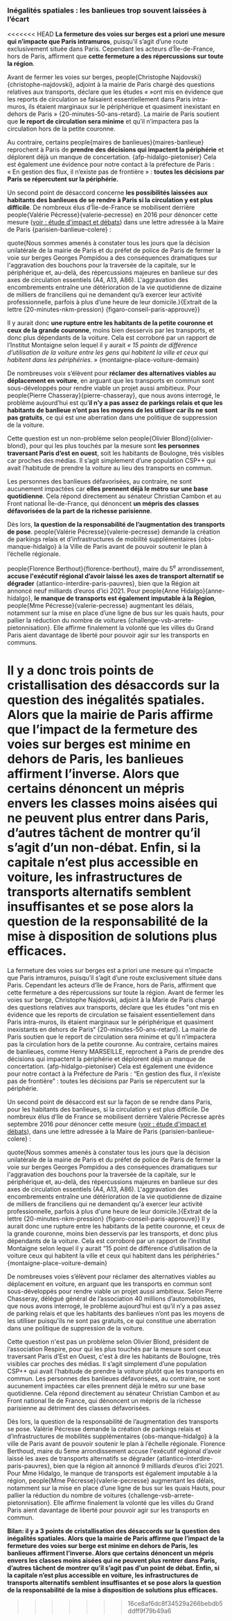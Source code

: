 ### Inégalités spatiales : les banlieues trop souvent laissées à l’écart

<<<<<<< HEAD
**La fermeture des voies sur berges est a priori une mesure qui n’impacte que Paris intramuros**, puisqu’il s’agit d’une route exclusivement située dans Paris. Cependant les acteurs d’Île-de-France, hors de Paris, affirment que **cette fermeture a des répercussions sur toute la région**.

Avant de fermer les voies sur berges, people{Christophe Najdovski}{christophe-najdovski}, adjoint à la mairie de Paris chargé des questions relatives aux transports, déclare que les études « »ont mis en évidence que les reports de circulation se faisaient essentiellement dans Paris intra-muros, ils étaient marginaux sur le périphérique et quasiment inexistant en dehors de Paris » {20-minutes-50-ans-retard}. La mairie de Paris soutient que **le report de circulation sera minime** et qu’il n’impactera pas la circulation hors de la petite couronne.

Au contraire, certains people{maires de banlieues}{maires-banlieue} reprochent à Paris de **prendre des décisions qui impactent la périphérie** et déplorent déjà un manque de concertation. {afp-hidalgo-pietoniser} Cela est également une évidence pour notre contact à la préfecture de Paris : « En gestion des flux, il n’existe pas de frontière » : **toutes les décisions par Paris se répercutent sur la périphérie.**

Un second point de désaccord concerne **les possibilités laissées aux habitants des banlieues de se rendre à Paris si la circulation y est plus difficile**. De nombreux élus d’Île-de-France se mobilisent derrière people{Valérie Pécresse}{valerie-pecresse} en 2016 pour dénoncer cette mesure ([voir : étude d'impact et débats](#chronologie-4)) dans une lettre adressée à la Maire de Paris {parisien-banlieue-colere} :

quote{Nous sommes amenés à constater tous les jours que la décision unilatérale de la mairie de Paris et du préfet de police de Paris de fermer la voie sur berges Georges Pompidou a des conséquences dramatiques sur l'aggravation des bouchons pour la traversée de la capitale, sur le périphérique et, au-delà, des répercussions majeures en banlieue sur des axes de circulation essentiels (A4, A13, A86).
L'aggravation des encombrements entraîne une détérioration de la vie quotidienne de dizaine de milliers de franciliens qui ne demandent qu‘à exercer leur activité professionnelle, parfois à plus d‘une heure de leur domicile.}{Extrait de la lettre {20-minutes-nkm-pression} {figaro-conseil-paris-approuve}}

Il y aurait donc **une rupture entre les habitants de la petite couronne et ceux de la grande couronne**, moins bien desservis par les transports, et donc plus dépendants de la voiture. Cela est corroboré par un rapport de l’Institut Montaigne selon lequel il y aurait _« 15 points de différence d’utilisation de la voiture entre les gens qui habitent la ville et ceux qui habitent dans les périphéries. »_ {montaigne-place-voiture-demain}

De nombreuses voix s’élèvent pour **réclamer des alternatives viables au déplacement en voiture**, en arguant que les transports en commun sont sous-développés pour rendre viable un projet aussi ambitieux. Pour people{Pierre Chasseray}{pierre-chasseray}, que nous avons interrogé, le problème aujourd’hui est qu’**il n’y a pas assez de parkings relais et que les habitants de banlieue n’ont pas les moyens de les utiliser car ils ne sont pas gratuits**, ce qui est une aberration dans une politique de suppression de la voiture.

Cette question est un non-problème selon people{Olivier Blond}{olivier-blond}, pour qui les plus touchés par la mesure sont **les personnes traversant Paris d’est en ouest**, soit les habitants de Boulogne, très visibles car proches des médias. Il s’agit simplement d’une population CSP++ qui avait l’habitude de prendre la voiture au lieu des transports en commun.

Les personnes des banlieues défavorisées, au contraire, ne sont aucunement impactées car **elles prennent déjà le métro sur une base quotidienne**. Cela répond directement au sénateur Christian Cambon et au Front national Île-de-France, qui dénoncent **un mépris des classes défavorisées de la part de la richesse parisienne**.

Dès lors, **la question de la responsabilité de l’augmentation des transports de pose**. people{Valérie Pécresse}{valerie-pecresse} demande la création de parkings relais et d’infrastructures de mobilité supplémentaires {obs-manque-hidalgo} à la Ville de Paris avant de pouvoir soutenir le plan à l’échelle régionale.

people{Florence Berthout}{florence-berthout}, maire du 5<sup>e</sup> arrondissement, **accuse l'exécutif régional d’avoir laissé les axes de transport alternatif se dégrader** {atlantico-interdire-paris-pauvres}, bien que la Région ait annoncé neuf milliards d’euros d’ici 2021. Pour people{Anne Hidalgo}{anne-hidalgo}, **le manque de transports est également imputable à la Région**, people{Mme Pécresse}{valerie-pecresse} augmentant les délais, notamment sur la mise en place d’une ligne de bus sur les quais hauts, pour pallier la réduction du nombre de voitures {challenge-vsb-arrete-pietonnisation}. Elle affirme finalement la volonté que les villes du Grand Paris aient davantage de liberté pour pouvoir agir sur les transports en communs.

Il y a donc **trois points de cristallisation des désaccords sur la question des inégalités spatiales**. Alors que la mairie de Paris affirme que l’impact de la fermeture des voies sur berges est **minime en dehors de Paris**, les banlieues affirment l’inverse. Alors que certains dénoncent **un mépris envers les classes moins aisées** qui ne peuvent plus entrer dans Paris, **d’autres tâchent de montrer qu’il s’agit d’un non-débat**. Enfin, si la capitale n’est plus accessible en voiture, **les infrastructures de transports alternatifs semblent insuffisantes et se pose alors la question de la responsabilité de la mise à disposition de solutions plus efficaces**.
=======
La fermeture des voies sur berges est a priori une mesure qui n’impacte que Paris intramuros, puisqu’il s’agit d’une route exclusivement située dans Paris. Cependant les acteurs d’île de France, hors de Paris, affirment que cette fermeture a des répercussions sur toute la région.
Avant de fermer les voies sur berge, Christophe Najdovski, adjoint à la Marie de Paris chargé des questions relatives aux transports, déclare que les études "ont mis en évidence que les reports de circulation se faisaient essentiellement dans Paris intra-muros, ils étaient marginaux sur le périphérique et quasiment inexistants en dehors de Paris“ {20-minutes-50-ans-retard}. La mairie de Paris soutien que le report de circulation sera minime et qu’il n’impactera pas la circulation hors de la petite couronne.
Au contraire, certains maires de banlieues, comme Henry MARSEILLE, reprochent à Paris de prendre des décisions qui impactent la périphérie et déplorent déjà un manque de concertation. {afp-hidalgo-pietoniser} Cela est également une évidence pour notre contact à la Préfecture de Paris : “En gestion des flux, il n’existe pas de frontière” : toutes les décisions par Paris se répercutent sur la périphérie.

Un second point de désaccord est sur la façon de se rendre dans Paris, pour les habitants des banlieues, si la circulation y est plus difficile.
De nombreux élus d’Ile de France se mobilisent derrière Valérie Pécresse après septembre 2016 pour dénoncer cette mesure ([voir : étude d'impact et débats](#chronologie-4)), dans une lettre adressée à la Maire de Paris {parisien-banlieue-colere} : 

quote{Nous sommes amenés à constater tous les jours que la décision unilatérale de la mairie de Paris et du préfet de police de Paris de fermer la voie sur berges Georges Pompidou a des conséquences dramatiques sur l'aggravation des bouchons pour la traversée de la capitale, sur le périphérique et, au-delà, des répercussions majeures en banlieue sur des axes de circulation essentiels (A4, A13, A86).
L'aggravation des encombrements entraîne une détérioration de la vie quotidienne de dizaine de milliers de franciliens qui ne demandent qu'à exercer leur activité professionnelle, parfois à plus d'une heure de leur domicile.}{Extrait de la lettre {20-minutes-nkm-pression} {figaro-conseil-paris-approuve}}
Il y aurait donc une rupture entre les habitants de la petite couronne, et ceux de la grande couronne, moins bien desservis par les transports, et donc plus dépendants de la voiture. Cela est corroboré par un rapport de l’institut Montaigne selon lequel il y aurait “15 point de différence d’utilisation de la voiture ceux qui habitent la ville et ceux qui habitent dans les périphéries.” {montaigne-place-voiture-demain}

De nombreuses voies s’élèvent pour réclamer des alternatives viables au déplacement en voiture, en arguant que les transports en commun sont sous-développés pour rendre viable un projet aussi ambitieux. Selon Pierre Chasseray, délégué général de l’association 40 millions d’automobilistes, que nous avons interrogé, le problème aujourd’hui est qu’il n’y a pas assez de parking relais et que les habitants des banlieues n’ont pas les moyens de les utiliser puisqu'ils ne sont pas gratuits, ce qui constitue une aberration dans une politique de suppression de la voiture.

Cette question n'est pas un problème selon Olivier Blond, président de l’association Respire, pour qui les plus touchés par la mesure sont ceux traversant Paris d’Est en Ouest, c'est à dire les habitants de Boulogne, très visibles car proches des médias. Il s’agit simplement d’une population CSP++ qui avait l’habitude de prendre la voiture plutôt que les transports en commun.  Les personnes des banlieues défavorisées, au contraire, ne sont aucunement impactées car elles prennent déjà le métro sur une base quotidienne. Cela répond directement au sénateur Christian Cambon et au Front national Ile de France, qui dénoncent un mépris de la richesse parisienne au détriment des classes défavorisées.

Dès lors, la question de la responsabilité de l’augmentation des transports se pose. Valérie Pécresse demande la création de parkings relais et d’infrastructures de mobilités supplémentaires {obs-manque-hidalgo} à la ville de Paris avant de pouvoir soutenir le plan à l’échelle régionale. Florence Berthoud, maire du 5eme arrondissement accuse l'exécutif régional d’avoir laissé les axes de transports alternatifs se dégrader {atlantico-interdire-paris-pauvres}, bien que la région ait annoncé 9 milliards d’euros d’ici 2021. Pour Mme Hidalgo, le manque de transports est également imputable à la région, people{Mme Pécresse}{valerie-pecresse} augmentant les délais, notamment sur la mise en place d’une ligne de bus sur les quais Hauts, pour pallier la réduction du nombre de voitures {challenge-vsb-arrete-pietonnisation}. Elle affirme finalement la volonté que les villes du Grand Paris aient davantage de liberté pour pouvoir agir sur les transports en commun.

**Bilan: il y a 3 points de cristallisation des désaccords sur la question des inégalités spatiales. Alors que la mairie de Paris affirme que l’impact de la fermeture des voies sur berge est minime en dehors de Paris, les banlieues affirment l’inverse. Alors que certains dénoncent un mépris envers les classes moins aisées qui ne peuvent plus rentrer dans Paris, d’autres tâchent de montrer qu’il s’agit pas d'un point de débat. Enfin, si la capitale n’est plus accessible en voiture, les infrastructures de transports alternatifs semblent insuffisantes et se pose alors la question de la responsabilité de la mise à disposition de solutions plus efficaces.**
>>>>>>> 16ce8af6dc8f34529a266bebdb5ddff9f79b49a6
